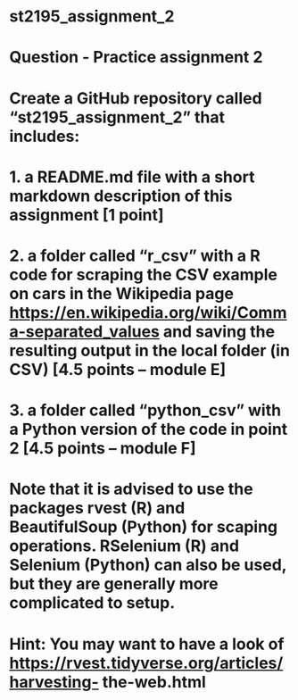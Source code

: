 # st2195_assignment_2
# Question - Practice assignment 2
# Create a GitHub repository called “st2195_assignment_2” that includes:

# 1. a README.md file with a short markdown description of this assignment [1 point]

# 2. a folder called “r_csv” with a R code for scraping the CSV example on cars in the Wikipedia page https://en.wikipedia.org/wiki/Comma-separated_values and saving the resulting output in the local folder (in CSV) [4.5 points – module E]

# 3. a folder called “python_csv” with a Python version of the code in point 2 [4.5 points – module F]

# Note that it is advised to use the packages rvest (R) and BeautifulSoup (Python) for scaping operations. RSelenium (R) and Selenium (Python) can also be used, but they are generally more complicated to setup.

# Hint: You may want to have a look of https://rvest.tidyverse.org/articles/harvesting- the-web.html
